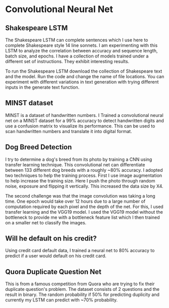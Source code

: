 # Convolutional Neural Net

## Shakespeare LSTM

The Shakespeare LSTM can complete sentences which I use here to complete Shakespeare style 14 line sonnets. I am experimenting with this LSTM to analyze the correlation between accuracy and sequence length, batch size, and epochs. I have a collection of models trained under a different set of instructions. They exhibit interesting results.

To run the Shakespeare LSTM download the collection of Shakespeare text and the model. Run the code and change the name of file locations. 
You can experiment with different variations in text generation with trying different inputs in the generate text function. 

## MINST dataset

MINST is a dataset of handwritten numbers. I Trained a convolutional neural net on a MINST dataset for a 99% accuracy to detect handwritten digits and use a confusion matrix to visualize its performance. This can be used to scan handwritten numbers and translate it into digital format. 

## Dog Breed Detection

I try to determine a dog's breed from its photo by training a CNN using transfer learning technique. This convolutional net can differentiate between 133 different dog breeds with a roughly ~80% accuracy. I adopted two techniques to help the training process. First I use image augmentation to help increase the training size. Here I push the photo through random noise, exposure and flipping it vertically. This increased the data size by X4. 

The second challenge was that the image convolution was taking a long time. One epoch would take over 12 hours due to a large number of computation required by each pixel and the depth of the net. For this, I used transfer learning and the VGG19 model. I used the VGG19 model without the bottleneck to provide me with a bottleneck feature list which I then trained on a smaller net to classify the images.

## Will he default on his credit?

Using credit card default data, I trained a neural net to 80% accuracy to predict if a user would default on his credit card. 

## Quora Duplicate Question Net

This is from a famous competition from Quora who are trying to fix their duplicate question's problem. The dataset consists of 2 questions and the result in binary. The random probability if 50% for predicting duplicity and currently my LSTM can predict with ~70% probability.
